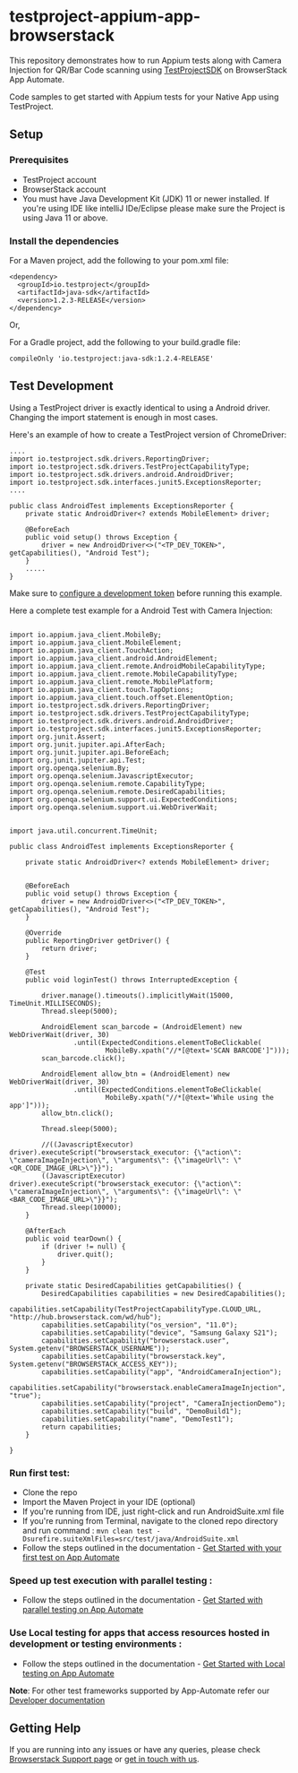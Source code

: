 # testproject-appium-app-browserstack
This repository demonstrates how to run Appium tests along with Camera Injection for QR/Bar Code scanning using [TestProjectSDK](https://app.testproject.io/#/integrations/sdk) on BrowserStack App Automate.

Code samples to get started with Appium tests for your Native App using TestProject.

## Setup

### Prerequisites

* TestProject account
* BrowserStack account 
* You must have Java Development Kit (JDK) 11 or newer installed. If you're using IDE like intelliJ IDe/Eclipse please make sure the Project is using Java 11 or above.

### Install the dependencies

For a Maven project, add the following to your pom.xml file:

```
<dependency>
  <groupId>io.testproject</groupId>
  <artifactId>java-sdk</artifactId>
  <version>1.2.3-RELEASE</version>
</dependency>
```

Or,

For a Gradle project, add the following to your build.gradle file:

```
compileOnly 'io.testproject:java-sdk:1.2.4-RELEASE'
```

## Test Development

Using a TestProject driver is exactly identical to using a Android driver. Changing the import statement is enough in most cases.

Here's an example of how to create a TestProject version of ChromeDriver:

```
....
import io.testproject.sdk.drivers.ReportingDriver;
import io.testproject.sdk.drivers.TestProjectCapabilityType;
import io.testproject.sdk.drivers.android.AndroidDriver;
import io.testproject.sdk.interfaces.junit5.ExceptionsReporter;
....

public class AndroidTest implements ExceptionsReporter {
    private static AndroidDriver<? extends MobileElement> driver;

    @BeforeEach
    public void setup() throws Exception {
        driver = new AndroidDriver<>("<TP_DEV_TOKEN>", getCapabilities(), "Android Test");
    }
    .....
}  
```

Make sure to [configure a development token](https://app.testproject.io/#/integrations/sdk) before running this example.

Here a complete test example for a Android Test with Camera Injection:

```

import io.appium.java_client.MobileBy;
import io.appium.java_client.MobileElement;
import io.appium.java_client.TouchAction;
import io.appium.java_client.android.AndroidElement;
import io.appium.java_client.remote.AndroidMobileCapabilityType;
import io.appium.java_client.remote.MobileCapabilityType;
import io.appium.java_client.remote.MobilePlatform;
import io.appium.java_client.touch.TapOptions;
import io.appium.java_client.touch.offset.ElementOption;
import io.testproject.sdk.drivers.ReportingDriver;
import io.testproject.sdk.drivers.TestProjectCapabilityType;
import io.testproject.sdk.drivers.android.AndroidDriver;
import io.testproject.sdk.interfaces.junit5.ExceptionsReporter;
import org.junit.Assert;
import org.junit.jupiter.api.AfterEach;
import org.junit.jupiter.api.BeforeEach;
import org.junit.jupiter.api.Test;
import org.openqa.selenium.By;
import org.openqa.selenium.JavascriptExecutor;
import org.openqa.selenium.remote.CapabilityType;
import org.openqa.selenium.remote.DesiredCapabilities;
import org.openqa.selenium.support.ui.ExpectedConditions;
import org.openqa.selenium.support.ui.WebDriverWait;


import java.util.concurrent.TimeUnit;

public class AndroidTest implements ExceptionsReporter {

    private static AndroidDriver<? extends MobileElement> driver;


    @BeforeEach
    public void setup() throws Exception {
        driver = new AndroidDriver<>("<TP_DEV_TOKEN>", getCapabilities(), "Android Test");
    }

    @Override
    public ReportingDriver getDriver() {
        return driver;
    }

    @Test
    public void loginTest() throws InterruptedException {

        driver.manage().timeouts().implicitlyWait(15000, TimeUnit.MILLISECONDS);
        Thread.sleep(5000);

        AndroidElement scan_barcode = (AndroidElement) new WebDriverWait(driver, 30)
                .until(ExpectedConditions.elementToBeClickable(
                        MobileBy.xpath("//*[@text='SCAN BARCODE']")));
        scan_barcode.click();

        AndroidElement allow_btn = (AndroidElement) new WebDriverWait(driver, 30)
                .until(ExpectedConditions.elementToBeClickable(
                        MobileBy.xpath("//*[@text='While using the app']")));
        allow_btn.click();

        Thread.sleep(5000);

        //((JavascriptExecutor) driver).executeScript("browserstack_executor: {\"action\": \"cameraImageInjection\", \"arguments\": {\"imageUrl\": \"<QR_CODE_IMAGE_URL>\"}}");
        ((JavascriptExecutor) driver).executeScript("browserstack_executor: {\"action\": \"cameraImageInjection\", \"arguments\": {\"imageUrl\": \"<BAR_CODE_IMAGE_URL>\"}}");
        Thread.sleep(10000);
    }

    @AfterEach
    public void tearDown() {
        if (driver != null) {
            driver.quit();
        }
    }

    private static DesiredCapabilities getCapabilities() {
        DesiredCapabilities capabilities = new DesiredCapabilities();
        capabilities.setCapability(TestProjectCapabilityType.CLOUD_URL, "http://hub.browserstack.com/wd/hub");
        capabilities.setCapability("os_version", "11.0");
        capabilities.setCapability("device", "Samsung Galaxy S21");
        capabilities.setCapability("browserstack.user", System.getenv("BROWSERSTACK_USERNAME"));
        capabilities.setCapability("browserstack.key", System.getenv("BROWSERSTACK_ACCESS_KEY"));
        capabilities.setCapability("app", "AndroidCameraInjection");
        capabilities.setCapability("browserstack.enableCameraImageInjection", "true");
        capabilities.setCapability("project", "CameraInjectionDemo");
        capabilities.setCapability("build", "DemoBuild1");
        capabilities.setCapability("name", "DemoTest1");
        return capabilities;
    }

}

```


### Run first test:
  - Clone the repo
  - Import the Maven Project in your IDE (optional)
  - If you're running from IDE, just right-click and run AndroidSuite.xml file
  - If you're running from Terminal, navigate to the cloned repo directory and run command : ``` mvn clean test -Dsurefire.suiteXmlFiles=src/test/java/AndroidSuite.xml ```
  - Follow the steps outlined in the documentation - [Get Started with your first test on App Automate](https://www.browserstack.com/docs/app-automate/appium/getting-started/java/junit)

### Speed up test execution with parallel testing :

- Follow the steps outlined in the documentation - [Get Started with parallel testing on App Automate](https://www.browserstack.com/docs/app-automate/appium/getting-started/java/junit/parallelize-tests)

### Use Local testing for apps that access resources hosted in development or testing environments :

- Follow the steps outlined in the documentation - [Get Started with Local testing on App Automate](https://www.browserstack.com/docs/app-automate/appium/getting-started/java/junit/local-testing)

**Note**: For other test frameworks supported by App-Automate refer our [Developer documentation](https://www.browserstack.com/docs/)

## Getting Help

If you are running into any issues or have any queries, please check [Browserstack Support page](https://www.browserstack.com/support/app-automate) or [get in touch with us](https://www.browserstack.com/contact?ref=help).

